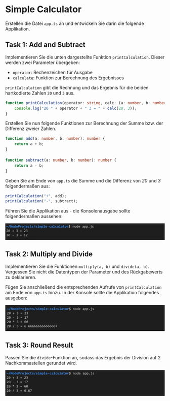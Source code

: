 # Simple Calculator

Erstellen die Datei `app.ts` an und entwickeln Sie darin die folgende Applikation.

## Task 1: Add and Subtract

Implementieren Sie die unten dargestellte Funktion `printCalculation`. Dieser werden zwei Parameter übergeben: 

- `operator`: Rechenzeichen für Ausgabe
- `calculate`:  Funktion zur Berechnung des Ergebnisses

`printCalculation` gibt die Rechnung und das Ergebnis für die beiden hartkodierte Zahlen `20` und `3` aus.

``` typescript
function printCalculation(operator: string, calc: (a: number, b: number) => number) {
    console.log("20 " + operator + " 3 = " + calc(20, 3));
}
```

Erstellen Sie nun folgende Funktionen zur Berechnung der Summe bzw. der Differenz zweier Zahlen.

``` typescript
function add(a: number, b: number): number {
    return a + b;
}

function subtract(a: number, b: number): number {
    return a - b;
}
```

Geben Sie am Ende von `app.ts` die Summe und die Differenz von *20* und *3* folgendermaßen aus:

``` javascript
printCalculation("+", add);
printCalculation("-", subtract);
```

Führen Sie die Applikation aus - die Konsolenausgabe sollte folgendermaßen aussehen:

![img](images/console1.png)

## Task 2: Multiply and Divide

Implementieren Sie die Funktionen `multiply(a, b)` und `divide(a, b)`. Vergessen Sie nicht die Datentypen der Parameter und des Rückgabewerts zu deklarieren. 

Fügen Sie anschließend die entsprechenden Aufrufe von `printCalculation` am Ende von `app.ts` hinzu. In der Konsole sollte die Applikation folgendes ausgeben:

![img](images/console2.png)

## Task 3: Round Result

Passen Sie die `divide`-Funktion an, sodass das Ergebnis der Division auf 2 Nachkommastellen gerundet wird.

![img](images/console3.png)
